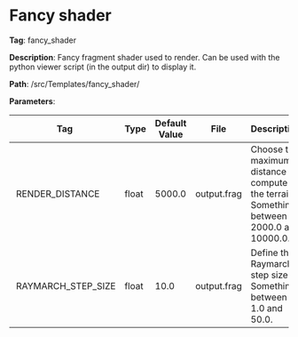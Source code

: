 # Fancy shader

**Tag**: fancy_shader

**Description**: Fancy fragment shader used to render. Can be used with the python viewer script (in the output dir) to display it.

**Path**: /src/Templates/fancy_shader/

**Parameters**:

| Tag | Type | Default Value | File | Description |
|-|-|-|-|-|
| RENDER_DISTANCE | float | 5000.0 | output.frag | Choose the maximum distance to compute the terrain. Something between 2000.0 and 10000.0. |
| RAYMARCH_STEP_SIZE | float | 10.0 | output.frag | Define the Raymarch step size. Something between 1.0 and 50.0. |
